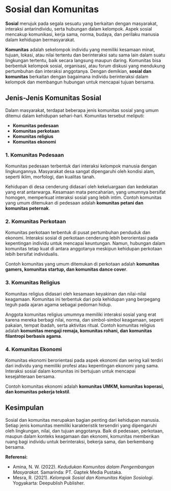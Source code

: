 # Sosial dan Komunitas

**Sosial** merujuk pada segala sesuatu yang berkaitan dengan masyarakat, interaksi antarindividu, serta hubungan dalam kelompok. Aspek sosial mencakup komunikasi, kerja sama, norma, budaya, dan perilaku manusia dalam kehidupan bermasyarakat.

**Komunitas** adalah sekelompok individu yang memiliki kesamaan minat, tujuan, lokasi, atau nilai tertentu dan berinteraksi satu sama lain dalam suatu lingkungan tertentu, baik secara langsung maupun daring. Komunitas bisa berbentuk kelompok sosial, organisasi, atau forum diskusi yang mendukung pertumbuhan dan interaksi anggotanya. Dengan demikian, **sosial dan komunitas** berkaitan dengan bagaimana individu berinteraksi dalam kelompok dan membangun hubungan untuk mencapai tujuan bersama.

## Jenis-Jenis Komunitas Sosial

Dalam masyarakat, terdapat beberapa jenis komunitas sosial yang umum ditemui dalam kehidupan sehari-hari. Komunitas tersebut meliputi:
- **Komunitas pedesaan**
- **Komunitas perkotaan**
- **Komunitas religius**
- **Komunitas ekonomi**

### 1. Komunitas Pedesaan
Komunitas pedesaan terbentuk dari interaksi kelompok manusia dengan lingkungannya. Masyarakat desa sangat dipengaruhi oleh kondisi alam, seperti iklim, morfologi, dan kualitas tanah.

Kehidupan di desa cenderung didasari oleh kekeluargaan dan kedekatan yang erat antarwarga. Kesamaan mata pencaharian, yang umumnya bersifat homogen, memperkuat interaksi sosial yang lebih intim. Contoh komunitas yang umum ditemukan di pedesaan adalah **komunitas petani dan komunitas peternak**.

### 2. Komunitas Perkotaan
Komunitas perkotaan terbentuk di pusat pertumbuhan penduduk dan ekonomi. Interaksi sosial di perkotaan cenderung lebih berorientasi pada kepentingan individu untuk mencapai keuntungan. Namun, hubungan dalam komunitas tetap kuat di antara anggotanya meskipun kehidupan perkotaan lebih bersifat individualis.

Contoh komunitas yang umum ditemukan di perkotaan adalah **komunitas gamers, komunitas startup, dan komunitas dance cover**.

### 3. Komunitas Religius
Komunitas religius didasari oleh kesamaan keyakinan dan nilai-nilai keagamaan. Komunitas ini terbentuk dari pola kehidupan yang berpegang teguh pada ajaran agama sebagai pedoman hidup.

Anggota komunitas religius umumnya memiliki interaksi sosial yang erat karena mereka berbagi nilai, norma, dan simbol-simbol keagamaan, seperti pakaian, tempat ibadah, serta aktivitas ritual. Contoh komunitas religius adalah **komunitas mengaji remaja, komunitas rohani, dan komunitas filantropi berbasis agama**.

### 4. Komunitas Ekonomi
Komunitas ekonomi berorientasi pada aspek ekonomi dan sering kali terdiri dari individu yang memiliki profesi atau kepentingan ekonomi yang sama. Interaksi sosial dalam komunitas ini bertujuan untuk mencapai kesejahteraan bersama.

Contoh komunitas ekonomi adalah **komunitas UMKM, komunitas koperasi, dan komunitas pekerja tekstil**.

## Kesimpulan
Sosial dan komunitas merupakan bagian penting dari kehidupan manusia. Setiap jenis komunitas memiliki karakteristik tersendiri yang dipengaruhi oleh lingkungan, nilai, dan tujuan anggotanya. Baik di pedesaan, perkotaan, maupun dalam konteks keagamaan dan ekonomi, komunitas memberikan ruang bagi individu untuk berinteraksi, bekerja sama, dan berkembang bersama.

**Referensi:**  
- Amina, N. W. (2022). *Kedudukan Komunitas dalam Pengembangan Masyarakat.* Samarinda: PT. Gaptek Media Pustaka.  
- Mesra, R. (2021). *Kelompok Sosial dan Komunitas Kajian Sosiologi.* Yogyakarta: Deepublish Publisher.
